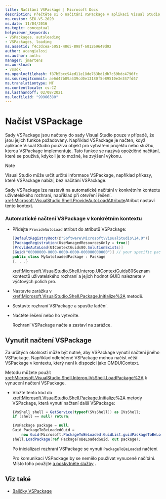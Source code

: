 ```yaml
---
title: Načítání VSPackage | Microsoft Docs
description: Přečtěte si o načítání VSPackage v aplikaci Visual Studio, včetně opožděného načítání, které se používá, kdykoli je to možné, ke zvýšení výkonu.
ms.custom: SEO-VS-2020
ms.date: 11/04/2016
ms.topic: conceptual
helpviewer_keywords:
- VSPackages, autoloading
- VSPackages, loading
ms.assetid: f4c3dcea-5051-4065-898f-601269649d92
author: acangialosi
ms.author: anthc
manager: jmartens
ms.workload:
- vssdk
ms.openlocfilehash: f87b5bcc94ed11e18de763bd1db7c59bdc4796fc
ms.sourcegitcommit: ae6d47b09a439cd0e13180f5e89510e3e347fd47
ms.translationtype: MT
ms.contentlocale: cs-CZ
ms.lasthandoff: 02/08/2021
ms.locfileid: "99966380"
---
```

# <a name="load-vspackages"></a>Načíst VSPackage
Sady VSPackage jsou načteny do sady Visual Studio pouze v případě, že jsou jejich funkce požadovány. Například VSPackage je načten, když aplikace Visual Studio používá objekt pro vytváření projektu nebo službu, kterou VSPackage implementuje. Tato funkce se nazývá opožděné načítání, které se používá, kdykoli je to možné, ke zvýšení výkonu.

> [!NOTE]
> Visual Studio může určit určité informace VSPackage, například příkazy, které VSPackage nabízí, bez načítání VSPackage.

 Sady VSPackage lze nastavit na automatické načítání v konkrétním kontextu uživatelského rozhraní, například při otevření řešení. <xref:Microsoft.VisualStudio.Shell.ProvideAutoLoadAttribute>Atribut nastaví tento kontext.

### <a name="autoload-a-vspackage-in-a-specific-context"></a>Automatické načtení VSPackage v konkrétním kontextu

- Přidejte `ProvideAutoLoad` atribut do atributů VSPackage:

    ```csharp
    [DefaultRegistryRoot(@"Software\Microsoft\VisualStudio\14.0")]
    [PackageRegistration(UseManagedResourcesOnly = true)]
    [ProvideAutoLoad(UIContextGuids80.SolutionExists)]
    [Guid("00000000-0000-0000-0000-000000000000")] // your specific package GUID
    public class MyAutoloadedPackage : Package
    {. . .}
    ```

     <xref:Microsoft.VisualStudio.Shell.Interop.UIContextGuids80>Seznam kontextů uživatelského rozhraní a jejich hodnot GUID naleznete v výčtových polích pro.

- Nastavte zarážku v <xref:Microsoft.VisualStudio.Shell.Package.Initialize%2A> metodě.

- Sestavte rozhraní VSPackage a spusťte ladění.

- Načtěte řešení nebo ho vytvořte.

     Rozhraní VSPackage načte a zastaví na zarážce.

## <a name="force-a-vspackage-to-load"></a>Vynutit načtení VSPackage
 Za určitých okolností může být nutné, aby VSPackage vynutil načtení jiného VSPackage. Například odlehčené VSPackage mohou načíst větší VSPackage v kontextu, který není k dispozici jako CMDUIContext.

 Metodu můžete použít <xref:Microsoft.VisualStudio.Shell.Interop.IVsShell.LoadPackage%2A> k vynucení načtení VSPackage.

- Vložte tento kód do <xref:Microsoft.VisualStudio.Shell.Package.Initialize%2A> metody VSPackage, která vynutí načtení další VSPackage:

    ```csharp
    IVsShell shell = GetService(typeof(SVsShell)) as IVsShell;
    if (shell == null) return;

    IVsPackage package = null;
    Guid PackageToBeLoadedGuid =
        new Guid(Microsoft.PackageToBeLoaded.GuidList.guidPackageToBeLoadedPkgString);
    shell.LoadPackage(ref PackageToBeLoadedGuid, out package);

    ```

     Po inicializaci rozhraní VSPackage se vynutí `PackageToBeLoaded` načtení.

     Pro komunikaci VSPackage by se nemělo používat vynucené načítání. Místo toho použijte [a poskytněte služby](../extensibility/using-and-providing-services.md) .

## <a name="see-also"></a>Viz také
- [Balíčky VSPackage](../extensibility/internals/vspackages.md)
